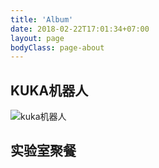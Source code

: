 ```yaml
---
title: 'Album'
date: 2018-02-22T17:01:34+07:00
layout: page
bodyClass: page-about
---
```



## KUKA机器人

![kuka机器人](https://i.loli.net/2021/07/09/TAXE3hmJugNevwB.png) 


## 实验室聚餐
